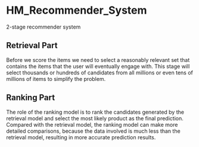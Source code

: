 # HM_Recommender_System

2-stage recommender system

## Retrieval Part

Before we score the items we need to select a reasonably relevant set that contains the items that the user will eventually engage with. This stage will select thousands or hundreds of candidates from all millions or even tens of millions of items to simplify the problem.

## Ranking Part

The role of the ranking model is to rank the candidates generated by the retrieval model and select the most likely product as the final prediction. Compared with the retrieval model, the ranking model can make more detailed comparisons, because the data involved is much less than the retrieval model, resulting in more accurate prediction results.
